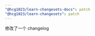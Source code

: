 ```yaml
---
"@hcg1023/learn-changesets-docs": patch
"@hcg1023/learn-changesets": patch
---
```


修改了一个 changelog
